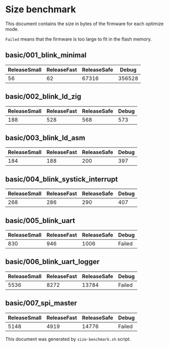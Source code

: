 # Size benchmark

This document contains the size in bytes of the firmware for each optimize mode.

`Failed` means that the firmware is too large to fit in the flash memory.

## basic/001_blink_minimal

| ReleaseSmall | ReleaseFast | ReleaseSafe | Debug |
|--------|--------|--------|--------|
| 56 | 62 | 67316 | 356528 |

## basic/002_blink_ld_zig

| ReleaseSmall | ReleaseFast | ReleaseSafe | Debug |
|--------|--------|--------|--------|
| 188 | 528 | 568 | 573 |

## basic/003_blink_ld_asm

| ReleaseSmall | ReleaseFast | ReleaseSafe | Debug |
|--------|--------|--------|--------|
| 184 | 188 | 200 | 397 |

## basic/004_blink_systick_interrupt

| ReleaseSmall | ReleaseFast | ReleaseSafe | Debug |
|--------|--------|--------|--------|
| 268 | 286 | 290 | 407 |

## basic/005_blink_uart

| ReleaseSmall | ReleaseFast | ReleaseSafe | Debug |
|--------|--------|--------|--------|
| 830 | 946 | 1006 | Failed |

## basic/006_blink_uart_logger

| ReleaseSmall | ReleaseFast | ReleaseSafe | Debug |
|--------|--------|--------|--------|
| 5536 | 8272 | 13784 | Failed |

## basic/007_spi_master

| ReleaseSmall | ReleaseFast | ReleaseSafe | Debug |
|--------|--------|--------|--------|
| 5148 | 4919 | 14776 | Failed |

This document was generated by `size-benchmark.sh` script.
